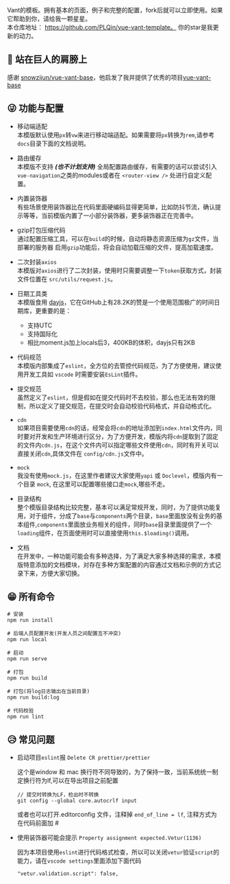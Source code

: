 
Vant的模板。拥有基本的页面，例子和完整的配置，fork后就可以立即使用。如果它帮助到你，请给我一颗星星。  
本仓库地址： https://github.com/PLQin/vue-vant-template。
你的star是我更新的动力。

## 💋 站在巨人的肩膀上

感谢 [snowzijun/vue-vant-base](https://github.com/snowzijun/vue-vant-base)，他启发了我并提供了优秀的项目[vue-vant-base](https://github.com/snowzijun/vue-vant-base) 

## 😜 功能与配置

- 移动端适配  
  本模版默认使用`px`转`vw`来进行移动端适配。如果需要将`px`转换为`rem`,请参考`docs`目录下面的文档说明。

- 路由缓存    
  本模版不支持 ***(也不计划支持)*** 全局配置路由缓存，有需要的话可以尝试引入`vue-navigation`之类的modules或者在 `<router-view />` 处进行自定义配置。

- 内置装饰器  
  有些场景使用装饰器比在代码里面硬编码显得更简单，比如防抖节流，确认提示等等，当前模版内置了一小部分装饰器，更多装饰器正在完善中。

- gzip打包压缩代码  
  通过配置压缩工具，可以在`build`的时候，自动将静态资源压缩为`gz`文件，当部署的服务器 启用`gzip`功能后，将会自动加载压缩的文件，提高加载速度。

- 二次封装`axios`  
  本模版对`axios`进行了二次封装，使用时只需要调整一下`token`获取方式，封装文件位置在 `src/utils/request.js`。

- 日期工具类  
  本模版食用 [dayjs](https://github.com/xx45/dayjs)，它在GitHub上有28.2K的赞是一个使用范围极广的时间日期库，更重要的是：
  - 支持UTC
  - 支持国际化  
  - 相比moment.js加上locals后3，400KB的体积，dayjs只有2KB  

- 代码规范  
  本模版内部集成了`eslint`，全方位的去管控代码规范，为了方便使用，建议使用开发工具如 `vscode` 时需要安装`EsLint`插件。

- 提交规范  
  虽然定义了`eslint`，但是假如在提交代码时不去校验，那么也无法有效的限制，所以定义了提交规范，在提交时会自动校验代码格式，并自动格式化。

- `cdn`  
  如果项目需要使用`cdn`的话，经常会将`cdn`的地址添加到`index.html`文件内，同时要对开发和生产环境进行区分，为了方便开发，模版内将`cdn`提取到了固定的文件内`cdn.js`，在这个文件内可以指定哪些文件使用`cdn`，同时有开关可以直接关闭`cdn`,具体文件在 `config/cdn.js`文件中。

- `mock`  
  我没有使用`mock.js`，在这里作者建议大家使用`yapi` 或 `Doclevel`，模版内有一个目录 `mock`, 在这里可以配置哪些接口走`mock`,哪些不走。

- 目录结构  
  整个模版目录结构比较完整，基本可以满足常规开发，同时，为了提供功能复用，对于组件，分成了`base`与`components`两个目录，`base`里面放没有业务的基本组件,`components`里面放业务相关的组件，同时`base`目录里面提供了一个`loading`组件，在页面使用时可以直接使用`this.$loading()`调用。

- 文档  
  在开发中，一种功能可能会有多种选择，为了满足大家多种选择的需求，本模版特意添加的文档模块，对存在多种方案配置的内容通过文档和示例的方式记录下来，方便大家切换。


## 😁 所有命令

```shell
# 安装
npm run install

# 后端人员配置开发(开发人员之间配置互不冲突)
npm run local

# 启动
npm run serve

# 打包
npm run build

# 打包(将log日志输出在当前目录)
npm run build:log

# 代码校验
npm run lint
```

## 😥 常见问题

- 启动项目`eslint`报 `Delete CR prettier/prettier`  

  这个是window 和 mac 换行符不同导致的，为了保持一致，当前系统统一制定换行符为lf,可以在导出项目之前配置

  ```shell
  // 提交时转换为LF，检出时不转换
  git config --global core.autocrlf input
  ```

  或者也可以打开.editorconfig 文件，注释掉  `end_of_line = lf`, 注释方式为在代码前面加 #  

- 使用装饰器可能会提示 `Property assignment expected.Vetur(1136)`  

  因为本项目使用`eslint`进行代码格式检查，所以可以关闭`vetur`验证`script`的能力，请在`vscode settings`里面添加下面代码
  ```shell
  "vetur.validation.script": false,
  ```









